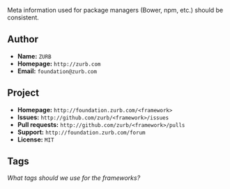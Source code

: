 Meta information used for package managers (Bower, npm, etc.) should be consistent.

## Author

- **Name:** `ZURB`
- **Homepage:** `http://zurb.com`
- **Email:** `foundation@zurb.com`

## Project

- **Homepage:** `http://foundation.zurb.com/<framework>`
- **Issues:** `http://github.com/zurb/<framework>/issues`
- **Pull requests:** `http://github.com/zurb/<framework>/pulls`
- **Support:** `http://foundation.zurb.com/forum`
- **License:** `MIT`

## Tags

*What tags should we use for the frameworks?*